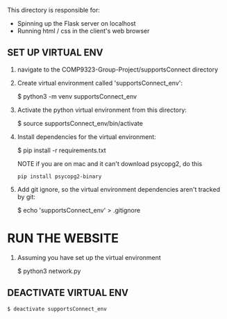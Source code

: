 This directory is responsible for:
- Spinning up the Flask server on localhost
- Running html / css in the client's web browser

## SET UP VIRTUAL ENV ##

1. navigate to the COMP9323-Group-Project/supportsConnect directory
2. Create virtual environment called 'supportsConnect_env': 

	$ python3 -m venv supportsConnect_env

3. Activate the python virtual environment from this directory: 
	
	$ source supportsConnect_env/bin/activate 

4. Install dependencies for the virtual environment:
	
	$ pip install -r requirements.txt

	NOTE if you are on mac and it can't download psycopg2, do this
	```
	pip install psycopg2-binary
	```

5. Add git ignore, so the virtual environment dependencies aren't tracked by git:

	$ echo 'supportsConnect_env' > .gitignore


# RUN THE WEBSITE #

1. Assuming you have set up the virtual environment

	$ python3 network.py


## DEACTIVATE VIRTUAL ENV ##

	$ deactivate supportsConnect_env
